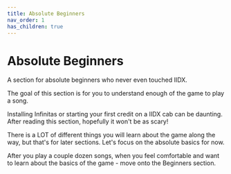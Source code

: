 ```yaml
---
title: Absolute Beginners
nav_order: 1
has_children: true
---
```


# Absolute Beginners

A section for absolute beginners who never even touched IIDX.

The goal of this section is for you to understand enough of the game to play a song.

Installing Infinitas or starting your first credit on a IIDX cab can be daunting. After reading this section, hopefully it won't be as scary!

There is a LOT of different things you will learn about the game along the way, but that's for later sections. Let's focus on the absolute basics for now.

After you play a couple dozen songs, when you feel comfortable and want to learn about the basics of the game - move onto the Beginners section.
